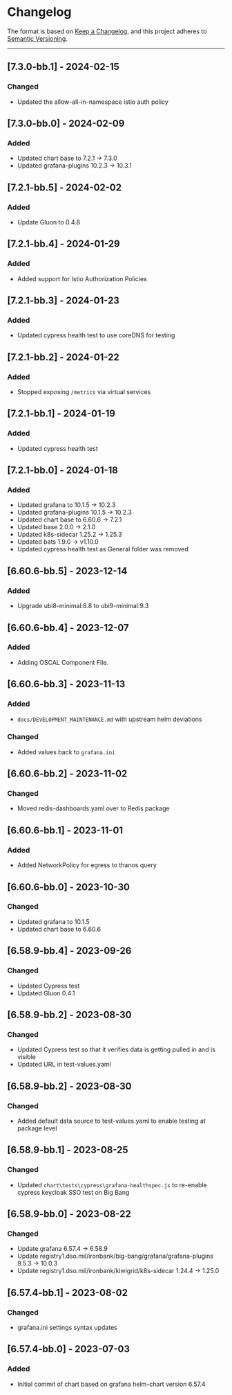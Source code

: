# Changelog

The format is based on [Keep a Changelog](https://keepachangelog.com/en/1.0.0/), and this project adheres to [Semantic Versioning](https://semver.org/spec/v2.0.0.html).

---
## [7.3.0-bb.1] - 2024-02-15
### Changed
- Updated the allow-all-in-namespace istio auth policy

## [7.3.0-bb.0] - 2024-02-09
### Added
- Updated chart base to 7.2.1 -> 7.3.0
- Updated grafana-plugins 10.2.3 -> 10.3.1

## [7.2.1-bb.5] - 2024-02-02
### Added
- Update Gluon to 0.4.8

## [7.2.1-bb.4] - 2024-01-29
### Added
- Added support for Istio Authorization Policies

## [7.2.1-bb.3] - 2024-01-23
### Added
- Updated cypress health test to use coreDNS for testing

## [7.2.1-bb.2] - 2024-01-22
### Added
- Stopped exposing `/metrics` via virtual services

## [7.2.1-bb.1] - 2024-01-19
### Added
- Updated cypress health test

## [7.2.1-bb.0] - 2024-01-18
### Added
- Updated grafana to 10.1.5 -> 10.2.3
- Updated grafana-plugins 10.1.5 -> 10.2.3
- Updated chart base to 6.60.6 -> 7.2.1
- Updated base 2.0.0 -> 2.1.0
- Updated k8s-sidecar 1.25.2 -> 1.25.3
- Updated bats 1.9.0 -> v1.10.0
- Updated cypress health test as General folder was removed

## [6.60.6-bb.5] - 2023-12-14
### Added
- Upgrade ubi8-minimal:8.8 to ubi9-minimal:9.3 

## [6.60.6-bb.4] - 2023-12-07
### Added
- Adding OSCAL Component File.

## [6.60.6-bb.3] - 2023-11-13
### Added
- `docs/DEVELOPMENT_MAINTENANCE.md` with upstream helm deviations

### Changed
- Added values back to `grafana.ini`

## [6.60.6-bb.2] - 2023-11-02
### Changed
- Moved redis-dashboards.yaml over to Redis package

## [6.60.6-bb.1] - 2023-11-01
### Added
- Added NetworkPolicy for egress to thanos query

## [6.60.6-bb.0] - 2023-10-30
### Changed
- Updated grafana to 10.1.5
- Updated chart base to 6.60.6

## [6.58.9-bb.4] - 2023-09-26
### Changed
- Updated Cypress test
- Updated Gluon 0.4.1

## [6.58.9-bb.2] - 2023-08-30
### Changed
- Updated Cypress test so that it verifies data is getting pulled in and is visible
- Updated URL in test-values.yaml

## [6.58.9-bb.2] - 2023-08-30
### Changed
- Added default data source to test-values.yaml to enable testing at package level

## [6.58.9-bb.1] - 2023-08-25
### Changed
- Updated `chart\tests\cypress\grafana-healthspec.js` to re-enable cypress keycloak SSO test on Big Bang

## [6.58.9-bb.0] - 2023-08-22
### Changed
- Update grafana 6.57.4 -> 6.58.9
- Update registry1.dso.mil/ironbank/big-bang/grafana/grafana-plugins 9.5.3 -> 10.0.3
- Update registry1.dso.mil/ironbank/kiwigrid/k8s-sidecar 1.24.4 -> 1.25.0

## [6.57.4-bb.1] - 2023-08-02
### Changed
- grafana.ini settings syntax updates

## [6.57.4-bb.0] - 2023-07-03
### Added
- Initial commit of chart based on grafana helm-chart version 6.57.4
